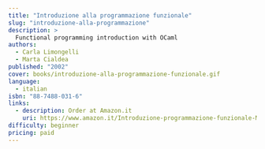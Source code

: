 ```yaml
---
title: "Introduzione alla programmazione funzionale"
slug: "introduzione-alla-programmazione"
description: >
  Functional programming introduction with OCaml
authors:
  - Carla Limongelli
  - Marta Cialdea
published: "2002"
cover: books/introduzione-alla-programmazione-funzionale.gif
language:
  - italian
isbn: "88-7488-031-6"
links:
  - description: Order at Amazon.it
    uri: https://www.amazon.it/Introduzione-programmazione-funzionale-Marta-Cialdea/dp/8874880316
difficulty: beginner
pricing: paid
---
```

